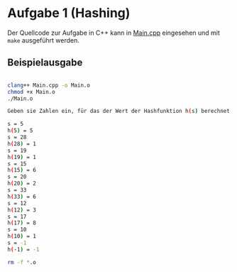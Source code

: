 # Aufgabe 1 (Hashing)

Der Quellcode zur Aufgabe in C++ kann in [Main.cpp](Main.cpp) eingesehen und mit `make` ausgeführt werden.

## Beispielausgabe

```bash

clang++ Main.cpp -o Main.o
chmod +x Main.o
./Main.o

Geben sie Zahlen ein, für das der Wert der Hashfunktion h(s) berechnet werden soll (Negative Zahlen benden die Eingabeschleife)

s = 5
h(5) = 5
s = 28
h(28) = 1
s = 19
h(19) = 1
s = 15
h(15) = 6
s = 20
h(20) = 2
s = 33
h(33) = 6
s = 12
h(12) = 3
s = 17
h(17) = 8
s = 10
h(10) = 1
s = -1
h(-1) = -1

rm -f *.o
```